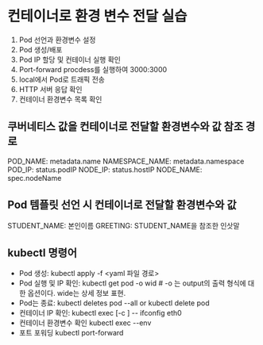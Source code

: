 # 컨테이너로 환경 변수 전달 실습
1. Pod 선언과 환경변수 설정
2. Pod 생성/배포
3. Pod IP 할당 및 컨테이너 실행 확인
4. Port-forward procdess를 실행하여 3000:3000
5. local에서 Pod로 트래픽 전송
6. HTTP 서버 응답 확인
7. 컨테이너 환경변수 목록 확인

## 쿠버네티스 값을 컨테이너로 전달할 환경변수와 값 참조 경로
POD_NAME: metadata.name
NAMESPACE_NAME: metadata.namespace
POD_IP: status.podIP
NODE_IP: status.hostIP
NODE_NAME: spec.nodeName

## Pod 템플릿 선언 시 컨테이너로 전달할 환경변수와 값
STUDENT_NAME: 본인이름
GREETING: STUDENT_NAME을 참조한 인삿말

## kubectl 명령어
- Pod 생성: kubectl apply -f <yaml 파일 경로>
- Pod 실행 및 IP 확인: kubectl get pod -o wid # -o 는 output의 출력 형식에 대한 옵션이다. wide는 상세 정보 표현. 
- Pod는 종료: kubectl deletes pod --all or kubectl delete pod <pod name>
- 컨테이너 IP 확인: kubectl exec <pod name> [-c <container name>] -- ifconfig eth0
- 컨테이너 환경변수 확인 kubectl exec <pod name> --env
- 포트 포워딩 kubectl port-forward <pod name> <host port> <container port>